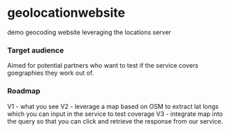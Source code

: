 # geolocationwebsite
demo geocoding website leveraging the locations server

### Target audience
Aimed for potential partners who want to test if the service covers goegraphies they work out of.

### Roadmap
V1 - what you see
V2 - leverage a map based on OSM to extract lat longs which you can input in the service to test coverage
V3 - integrate map into the query so that you can click and retrieve the response from our service.
